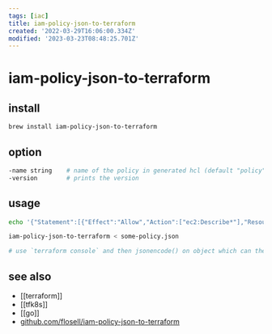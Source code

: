 ```yaml
---
tags: [iac]
title: iam-policy-json-to-terraform
created: '2022-03-29T16:06:00.334Z'
modified: '2023-03-23T08:48:25.701Z'
---
```


# iam-policy-json-to-terraform

## install

```sh
brew install iam-policy-json-to-terraform
```

## option

```sh
-name string    # name of the policy in generated hcl (default "policy")
-version        # prints the version
```

## usage

```sh
echo '{"Statement":[{"Effect":"Allow","Action":["ec2:Describe*"],"Resource":"*"}]}' | iam-policy-json-to-terraform

iam-policy-json-to-terraform < some-policy.json

# use `terraform console` and then jsonencode() on object which can then be copy-paste-piped
```

## see also

- [[terraform]]
- [[tfk8s]]
- [[go]]
- [github.com/flosell/iam-policy-json-to-terraform](https://github.com/flosell/iam-policy-json-to-terraform)
